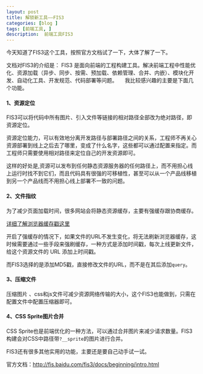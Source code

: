 ```yaml
---
layout: post
title: 解锁新工具——FIS3
categories: [blog ]
tags: [前端工具, ]
description:  前端工具FIS3
---
```


今天知道了FIS3这个工具，按照官方文档试了一下，大体了解了一下。

文档对FIS3的介绍是：
    FIS3 是面向前端的工程构建工具。解决前端工程中性能优化、资源加载（异步、同步、按需、预加载、依赖管理、合并、内嵌）、模块化开发、自动化工具、开发规范、代码部署等问题。
    
我比较感兴趣的主要是下面几个功能。

#### 1、资源定位

FIS3可以将代码中所有图片、引入文件等链接的相对路径全部改为绝对路径，即资源定位。

资源定位能力，可以有效地分离开发路径与部署路径之间的关系，工程师不再关心资源部署到线上之后去了哪里，变成了什么名字，这些都可以通过配置来指定。而工程师只需要使用相对路径来定位自己的开发资源即可。

这样的好处是,资源可以发布到任何静态资源服务器的任何路径上，而不用担心线上运行时找不到它们，而且代码具有很强的可移植性，甚至可以从一个产品线移植到另一个产品线而不用担心线上部署不一致的问题。

#### 2、文件指纹

为了减少页面加载时间，很多网站会将静态资源缓存，主要有强缓存跟协商缓存。

[详细了解浏览器缓存戳这里](http://www.cnblogs.com/lyzg/p/5125934.html)

开启了强缓存的情况下，如果文件的URL不发生变化，将无法刷新浏览器缓存，这时候需要通过一些手段来强刷缓存，一种方式是添加时间戳，每次上线更新文件，给这个资源文件的 URL 添加上时间戳。

而FIS3选择的是添加MD5戳，直接修改文件的URL，而不是在其后添加```query```。


#### 3、压缩文件

压缩图片 、css和js文件可减少资源网络传输的大小，这个FIS3也能做到，只需在配置文件中配置压缩器即可。

#### 4、CSS Sprite图片合并

CSS Sprite也是前端优化的一种方法，可以通过合并图片来减少请求数量。FIS3构建会对CSS中路径带```?__sprite```的图片进行合并。

FIS3还有很多其他实用的功能，主要还是要自己动手试一试。

官方文档：<http://fis.baidu.com/fis3/docs/beginning/intro.html>
